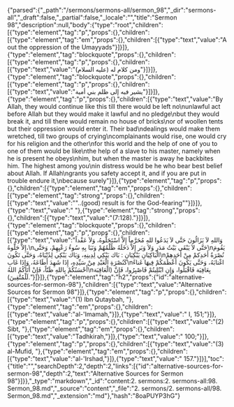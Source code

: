 {"parsed":{"_path":"/sermons/sermons-all/sermon_98","_dir":"sermons-all","_draft":false,"_partial":false,"_locale":"","title":"Sermon 98","description":null,"body":{"type":"root","children":[{"type":"element","tag":"p","props":{},"children":[{"type":"element","tag":"em","props":{},"children":[{"type":"text","value":"A out the oppression of the Umayyads"}]}]},{"type":"element","tag":"blockquote","props":{},"children":[{"type":"element","tag":"p","props":{},"children":[{"type":"text","value":"ومن كلام له (عليه السلام)"}]}]},{"type":"element","tag":"blockquote","props":{},"children":[{"type":"element","tag":"p","props":{},"children":[{"type":"text","value":"يشير فيه إلى ظلم بني أمية"}]}]},{"type":"element","tag":"p","props":{},"children":[{"type":"text","value":"By Allah, they would continue like this till there would be left no\nunlawful act before Allah but they would make it lawful and no pledge\nbut they would break it, and till there would remain no house of bricks\nor of woollen tents but their oppression would enter it. Their bad\ndealings would make them wretched, till two groups of crying\ncomplainants would rise, one would cry for his religion and the other\nfor this world and the help of one of you to one of them would be like\nthe help of a slave to his master, namely when he is present he obeys\nhim, but when the master is away he backbites him. The highest among you\nin distress would be he who bear best belief about Allah. If Allah\ngrants you safety accept it, and if you are put in trouble endure it,\nbecause surely"}]},{"type":"element","tag":"p","props":{},"children":[{"type":"element","tag":"em","props":{},"children":[{"type":"element","tag":"strong","props":{},"children":[{"type":"text","value":"\"..(good) result is for the God-fearing\""}]}]},{"type":"text","value":" "},{"type":"element","tag":"strong","props":{},"children":[{"type":"text","value":"(7:128)."}]}]},{"type":"element","tag":"blockquote","props":{},"children":[{"type":"element","tag":"p","props":{},"children":[{"type":"text","value":"وَاللهِ لاَ يَزَالُونَ حَتَّى لاَ يَدَعُوا للهِ مُحَرَّماً إِلاَّ اسْتَحَلُّوهُ، وَلاَ عَقْداً إِلاَّ حَلُّوهُ،\nحَتَّى لاَ يَبْقَى بَيْتُ مَدَر وَلاَ وَبَر إِلاَّ دَخَلَهُ ظُلْمُهُمْ وَنَبَا بِهِ سُوءُ رَعْيِهِمْ، وَحَتَّى\nيَقُومَ الْبَاكِيَانِ يَبْكِيَانِ : بَاك يَبْكِي لِدِينِهِ، وَبَاك يَبْكِي لِدُنْيَاهُ، وَحَتَّى تَكُونَ\nنُصْرَةُ أَحَدِكمْ مِنْ أَحَدِهِمْ كَنُصْرَةِ الْعَبْدِ مِنْ سَيِّدِهِ، إِذَا شَهِدَ أَطَاعَهُ، وَإِذَا غَابِ\nاغْتابَهُ، وَحَتَّى يَكُونَ أَعْظَمَكُمْ فِيهَا غَناءً أَحْسَنُكُمْ بِاللهِ ظَنّاً، فَإِنْ أَتَاكُمُ اللهُ\nبِعَافِيَة فَاقْبَلُوا، وَإِنِ ابْتُلِيتُمْ فَاصْبِرُوا، فَإِنَّ (الْعَاقِبَة لَلْمُتَّقِينَ)."}]}]},{"type":"element","tag":"h2","props":{"id":"alternative-sources-for-sermon-98"},"children":[{"type":"text","value":"Alternative Sources for Sermon 98"}]},{"type":"element","tag":"p","props":{},"children":[{"type":"text","value":"(1) Ibn Qutaybah, "},{"type":"element","tag":"em","props":{},"children":[{"type":"text","value":"al-'Imamah,"}]},{"type":"text","value":" I, 151;"}]},{"type":"element","tag":"p","props":{},"children":[{"type":"text","value":"(2) Sibt, "},{"type":"element","tag":"em","props":{},"children":[{"type":"text","value":"Tadhkirah,"}]},{"type":"text","value":" 100;"}]},{"type":"element","tag":"p","props":{},"children":[{"type":"text","value":"(3) al-Mufid, "},{"type":"element","tag":"em","props":{},"children":[{"type":"text","value":"al-'Irshad,"}]},{"type":"text","value":" 157."}]}],"toc":{"title":"","searchDepth":2,"depth":2,"links":[{"id":"alternative-sources-for-sermon-98","depth":2,"text":"Alternative Sources for Sermon 98"}]}},"_type":"markdown","_id":"content:2. sermons:2. sermons-all:98. Sermon_98.md","_source":"content","_file":"2. sermons/2. sermons-all/98. Sermon_98.md","_extension":"md"},"hash":"8oaPUYP3hG"}